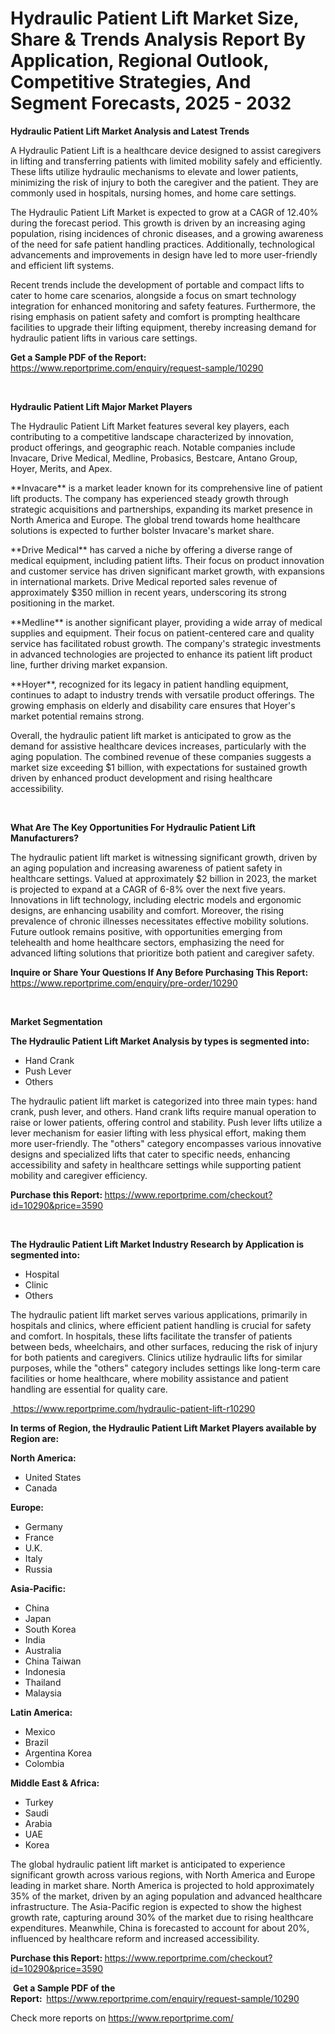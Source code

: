<p><h1>Hydraulic Patient Lift Market Size, Share & Trends Analysis Report By Application, Regional Outlook, Competitive Strategies, And Segment Forecasts, 2025 - 2032</h1></p><p><strong>Hydraulic Patient Lift Market Analysis and Latest Trends</strong></p>
<p><p>A Hydraulic Patient Lift is a healthcare device designed to assist caregivers in lifting and transferring patients with limited mobility safely and efficiently. These lifts utilize hydraulic mechanisms to elevate and lower patients, minimizing the risk of injury to both the caregiver and the patient. They are commonly used in hospitals, nursing homes, and home care settings.</p><p>The Hydraulic Patient Lift Market is expected to grow at a CAGR of 12.40% during the forecast period. This growth is driven by an increasing aging population, rising incidences of chronic diseases, and a growing awareness of the need for safe patient handling practices. Additionally, technological advancements and improvements in design have led to more user-friendly and efficient lift systems. </p><p>Recent trends include the development of portable and compact lifts to cater to home care scenarios, alongside a focus on smart technology integration for enhanced monitoring and safety features. Furthermore, the rising emphasis on patient safety and comfort is prompting healthcare facilities to upgrade their lifting equipment, thereby increasing demand for hydraulic patient lifts in various care settings.</p></p>
<p><strong>Get a Sample PDF of the Report:&nbsp;</strong> <a href="https://www.reportprime.com/enquiry/request-sample/10290?utm_campaign=3440&utm_medium=2&utm_source=Github&utm_content=ia&utm_term=20032025&utm_id=hydraulic-patient-lift">https://www.reportprime.com/enquiry/request-sample/10290</a></p>
<p>&nbsp;</p>
<p><strong>Hydraulic Patient Lift Major Market Players</strong></p>
<p><p>The Hydraulic Patient Lift Market features several key players, each contributing to a competitive landscape characterized by innovation, product offerings, and geographic reach. Notable companies include Invacare, Drive Medical, Medline, Probasics, Bestcare, Antano Group, Hoyer, Merits, and Apex.</p><p>**Invacare** is a market leader known for its comprehensive line of patient lift products. The company has experienced steady growth through strategic acquisitions and partnerships, expanding its market presence in North America and Europe. The global trend towards home healthcare solutions is expected to further bolster Invacare's market share.</p><p>**Drive Medical** has carved a niche by offering a diverse range of medical equipment, including patient lifts. Their focus on product innovation and customer service has driven significant market growth, with expansions in international markets. Drive Medical reported sales revenue of approximately $350 million in recent years, underscoring its strong positioning in the market.</p><p>**Medline** is another significant player, providing a wide array of medical supplies and equipment. Their focus on patient-centered care and quality service has facilitated robust growth. The company's strategic investments in advanced technologies are projected to enhance its patient lift product line, further driving market expansion.</p><p>**Hoyer**, recognized for its legacy in patient handling equipment, continues to adapt to industry trends with versatile product offerings. The growing emphasis on elderly and disability care ensures that Hoyer's market potential remains strong.</p><p>Overall, the hydraulic patient lift market is anticipated to grow as the demand for assistive healthcare devices increases, particularly with the aging population. The combined revenue of these companies suggests a market size exceeding $1 billion, with expectations for sustained growth driven by enhanced product development and rising healthcare accessibility.</p></p>
<p>&nbsp;</p>
<p><strong>What Are The Key Opportunities For Hydraulic Patient Lift Manufacturers?</strong></p>
<p><p>The hydraulic patient lift market is witnessing significant growth, driven by an aging population and increasing awareness of patient safety in healthcare settings. Valued at approximately $2 billion in 2023, the market is projected to expand at a CAGR of 6-8% over the next five years. Innovations in lift technology, including electric models and ergonomic designs, are enhancing usability and comfort. Moreover, the rising prevalence of chronic illnesses necessitates effective mobility solutions. Future outlook remains positive, with opportunities emerging from telehealth and home healthcare sectors, emphasizing the need for advanced lifting solutions that prioritize both patient and caregiver safety.</p></p>
<p><strong>Inquire or Share Your Questions If Any Before Purchasing This Report:</strong> <a href="https://www.reportprime.com/enquiry/pre-order/10290?utm_campaign=3440&utm_medium=2&utm_source=Github&utm_content=ia&utm_term=20032025&utm_id=hydraulic-patient-lift">https://www.reportprime.com/enquiry/pre-order/10290</a></p>
<p>&nbsp;</p>
<p><strong>Market Segmentation</strong></p>
<p><strong>The Hydraulic Patient Lift Market Analysis by types is segmented into:</strong></p>
<p><ul><li>Hand Crank</li><li>Push Lever</li><li>Others</li></ul></p>
<p><p>The hydraulic patient lift market is categorized into three main types: hand crank, push lever, and others. Hand crank lifts require manual operation to raise or lower patients, offering control and stability. Push lever lifts utilize a lever mechanism for easier lifting with less physical effort, making them more user-friendly. The "others" category encompasses various innovative designs and specialized lifts that cater to specific needs, enhancing accessibility and safety in healthcare settings while supporting patient mobility and caregiver efficiency.</p></p>
<p><strong>Purchase this Report:&nbsp;</strong><a href="https://www.reportprime.com/checkout?id=10290&price=3590&utm_campaign=3440&utm_medium=2&utm_source=Github&utm_content=ia&utm_term=20032025&utm_id=hydraulic-patient-lift">https://www.reportprime.com/checkout?id=10290&price=3590</a></p>
<p>&nbsp;</p>
<p><strong>The Hydraulic Patient Lift Market Industry Research by Application is segmented into:</strong></p>
<p><ul><li>Hospital</li><li>Clinic</li><li>Others</li></ul></p>
<p><p>The hydraulic patient lift market serves various applications, primarily in hospitals and clinics, where efficient patient handling is crucial for safety and comfort. In hospitals, these lifts facilitate the transfer of patients between beds, wheelchairs, and other surfaces, reducing the risk of injury for both patients and caregivers. Clinics utilize hydraulic lifts for similar purposes, while the "others" category includes settings like long-term care facilities or home healthcare, where mobility assistance and patient handling are essential for quality care.</p></p>
<p><a href="https://www.reportprime.com/hydraulic-patient-lift-r10290?utm_campaign=3440&utm_medium=2&utm_source=Github&utm_content=ia&utm_term=20032025&utm_id=hydraulic-patient-lift">&nbsp;https://www.reportprime.com/hydraulic-patient-lift-r10290</a></p>
<p><strong>In terms of Region, the Hydraulic Patient Lift Market Players available by Region are:</strong></p>
<p>
    <p> <strong> North America: </strong>
        <ul>
            <li>United States</li>
            <li>Canada</li>
        </ul>
        </p> 
    <p> <strong> Europe: </strong>
        <ul>
            <li>Germany</li>
            <li>France</li>
            <li>U.K.</li>
            <li>Italy</li>
            <li>Russia</li>
        </ul>
        </p> 
    <p> <strong> Asia-Pacific: </strong>
        <ul>
            <li>China</li>
            <li>Japan</li>
            <li>South Korea</li>
            <li>India</li>
            <li>Australia</li>
            <li>China Taiwan</li>
            <li>Indonesia</li>
            <li>Thailand</li>
            <li>Malaysia</li>
        </ul>
        </p> 
    <p> <strong> Latin America: </strong>
        <ul>
            <li>Mexico</li>
            <li>Brazil</li>
            <li>Argentina Korea</li>
            <li>Colombia</li>
        </ul>
        </p> 
    <p> <strong> Middle East & Africa: </strong>
        <ul>
            <li>Turkey</li>
            <li>Saudi</li>
            <li>Arabia</li>
            <li>UAE</li>
            <li>Korea</li>
        </ul>
    </p>
    </p>
<p><p>The global hydraulic patient lift market is anticipated to experience significant growth across various regions, with North America and Europe leading in market share. North America is projected to hold approximately 35% of the market, driven by an aging population and advanced healthcare infrastructure. The Asia-Pacific region is expected to show the highest growth rate, capturing around 30% of the market due to rising healthcare expenditures. Meanwhile, China is forecasted to account for about 20%, influenced by healthcare reform and increased accessibility.</p></p>
<p><strong>Purchase this Report: </strong><a href="https://www.reportprime.com/checkout?id=10290&price=3590&utm_campaign=3440&utm_medium=2&utm_source=Github&utm_content=ia&utm_term=20032025&utm_id=hydraulic-patient-lift">https://www.reportprime.com/checkout?id=10290&price=3590</a></p>
<p>&nbsp;<strong>Get a Sample PDF of the Report:&nbsp;&nbsp;</strong><a href="https://www.reportprime.com/enquiry/request-sample/10290?utm_campaign=3440&utm_medium=2&utm_source=Github&utm_content=ia&utm_term=20032025&utm_id=hydraulic-patient-lift">https://www.reportprime.com/enquiry/request-sample/10290</a></p>
<p><strong></strong></p>
<p>Check more reports on <a href="https://www.reportprime.com/?utm_campaign=3440&utm_medium=2&utm_source=Github&utm_content=ia&utm_term=20032025&utm_id=hydraulic-patient-lift">https://www.reportprime.com/</a></p>